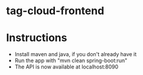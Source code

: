 # tag-cloud-frontend

# Instructions
* Install maven and java, if you don't already have it
* Run the app with "mvn clean spring-boot:run"
* The API is now available at localhost:8090